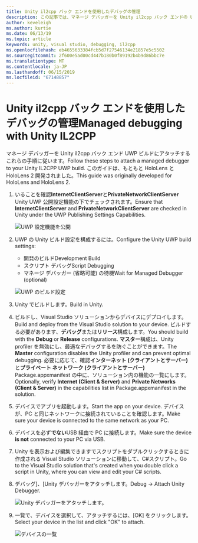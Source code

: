 ```yaml
---
title: Unity il2cpp バック エンドを使用したデバッグの管理
description: この記事では、マネージ デバッガーを Unity il2cpp バック エンドの UWP プロジェクトで実行する方法について説明します。
author: keveleigh
ms.author: kurtie
ms.date: 06/13/19
ms.topic: article
keywords: unity, visual studio, debugging, il2cpp
ms.openlocfilehash: eb4655633384fcb5d7f27546134e21857e5c5502
ms.sourcegitcommit: 2f600e5ad00cd447b180b0f89192b4b9d86bbc7e
ms.translationtype: MT
ms.contentlocale: ja-JP
ms.lasthandoff: 06/15/2019
ms.locfileid: "67148857"
---
```

# <a name="managed-debugging-with-unity-il2cpp"></a><span data-ttu-id="53b03-104">Unity il2cpp バック エンドを使用したデバッグの管理</span><span class="sxs-lookup"><span data-stu-id="53b03-104">Managed debugging with Unity IL2CPP</span></span>

<span data-ttu-id="53b03-105">マネージ デバッガーを Unity il2cpp バック エンド UWP ビルドにアタッチするこれらの手順に従います。</span><span class="sxs-lookup"><span data-stu-id="53b03-105">Follow these steps to attach a managed debugger to your Unity IL2CPP UWP build.</span></span> <span data-ttu-id="53b03-106">このガイドは、もともと HoloLens と HoloLens 2 開発されました。</span><span class="sxs-lookup"><span data-stu-id="53b03-106">This guide was originally developed for HoloLens and HoloLens 2.</span></span>

1. <span data-ttu-id="53b03-107">いることを確認**InternetClientServer**と**PrivateNetworkClientServer** Unity UWP 公開設定機能の下でチェックされます。</span><span class="sxs-lookup"><span data-stu-id="53b03-107">Ensure that **InternetClientServer** and **PrivateNetworkClientServer** are checked in Unity under the UWP Publishing Settings Capabilities.</span></span>

    ![UWP 設定機能を公開](images/il2cpp-debugging-capabilities.png)

1. <span data-ttu-id="53b03-109">UWP の Unity ビルド設定を構成するには。</span><span class="sxs-lookup"><span data-stu-id="53b03-109">Configure the Unity UWP build settings:</span></span>
    - <span data-ttu-id="53b03-110">開発のビルド</span><span class="sxs-lookup"><span data-stu-id="53b03-110">Development Build</span></span>
    - <span data-ttu-id="53b03-111">スクリプト デバッグ</span><span class="sxs-lookup"><span data-stu-id="53b03-111">Script Debugging</span></span>
    - <span data-ttu-id="53b03-112">マネージ デバッガー (省略可能) の待機</span><span class="sxs-lookup"><span data-stu-id="53b03-112">Wait for Managed Debugger (optional)</span></span>

    ![UWP のビルド設定](images/il2cpp-debugging-build.png)

1. <span data-ttu-id="53b03-114">Unity でビルドします。</span><span class="sxs-lookup"><span data-stu-id="53b03-114">Build in Unity.</span></span>
1. <span data-ttu-id="53b03-115">ビルドし、Visual Studio ソリューションからデバイスにデプロイします。</span><span class="sxs-lookup"><span data-stu-id="53b03-115">Build and deploy from the Visual Studio solution to your device.</span></span> <span data-ttu-id="53b03-116">ビルドする必要があります、**デバッグ**または**リリース**構成します。</span><span class="sxs-lookup"><span data-stu-id="53b03-116">You should build with the **Debug** or **Release** configurations.</span></span> <span data-ttu-id="53b03-117">**マスター**構成は、Unity profiler を無効にし、最適なデバッグするを防ぐことができます。</span><span class="sxs-lookup"><span data-stu-id="53b03-117">The **Master** configuration disables the Unity profiler and can prevent optimal debugging.</span></span> <span data-ttu-id="53b03-118">必要に応じて、確認**インターネット (クライアントとサーバー)** と**プライベート ネットワーク (クライアントとサーバー)** Package.appxmanifest の中に、ソリューション内の機能の一覧にします。</span><span class="sxs-lookup"><span data-stu-id="53b03-118">Optionally, verify **Internet (Client & Server)** and **Private Networks (Client & Server)** in the capabilities list in Package.appxmanifest in the solution.</span></span>
1. <span data-ttu-id="53b03-119">デバイスでアプリを起動します。</span><span class="sxs-lookup"><span data-stu-id="53b03-119">Start the app on your device.</span></span> <span data-ttu-id="53b03-120">デバイスが、PC と同じネットワークに接続されていることを確認します。</span><span class="sxs-lookup"><span data-stu-id="53b03-120">Make sure your device is connected to the same network as your PC.</span></span>
1. <span data-ttu-id="53b03-121">デバイスを必ず**でない**USB 経由で PC に接続します。</span><span class="sxs-lookup"><span data-stu-id="53b03-121">Make sure the device **is not** connected to your PC via USB.</span></span>
1. <span data-ttu-id="53b03-122">Unity を表示および編集できますでスクリプトをダブルクリックするときに作成される Visual Studio ソリューションに移動して、C#スクリプト。</span><span class="sxs-lookup"><span data-stu-id="53b03-122">Go to the Visual Studio solution that's created when you double click a script in Unity, where you can view and edit your C# scripts.</span></span>
1. <span data-ttu-id="53b03-123">デバッグ]、[Unity デバッガーをアタッチします。</span><span class="sxs-lookup"><span data-stu-id="53b03-123">Debug -> Attach Unity Debugger.</span></span>

    ![Unity デバッガーをアタッチします。](images/il2cpp-debugging-attach.png)

1. <span data-ttu-id="53b03-125">一覧で、デバイスを選択して、アタッチするには、[OK] をクリックします。</span><span class="sxs-lookup"><span data-stu-id="53b03-125">Select your device in the list and click "OK" to attach.</span></span>

    ![デバイスの一覧](images/il2cpp-debugging-machines.png)
